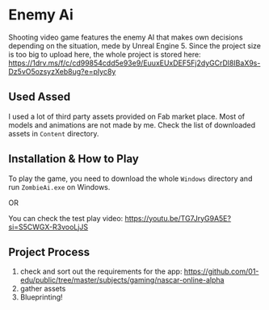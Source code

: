 # Enemy Ai

Shooting video game features the enemy AI that makes own decisions depending on the situation, mede by Unreal Engine 5. Since the project size is too big to upload here, the whole project is stored here: https://1drv.ms/f/c/cd99854cdd5e93e9/EuuxEUxDEF5Fj2dyGCrDl8IBaX9s-Dz5vO5ozsyzXeb8ug?e=pIyc8y

## Used Assed
I used a lot of third party assets provided on Fab market place. Most of models and animations are not made by me. Check the list of downloaded assets in `Content` directory.

## Installation & How to Play
To play the game, you need to download the whole `Windows` directory and run `ZombieAi.exe` on Windows.

OR 

You can check the test play video: https://youtu.be/TG7JryG9A5E?si=S5CWGX-R3vooLjJS

## Project Process
1. check and sort out the requirements for the app: https://github.com/01-edu/public/tree/master/subjects/gaming/nascar-online-alpha 
2. gather assets
3. Blueprinting!
